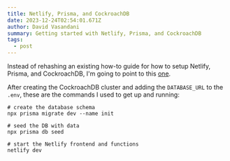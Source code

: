 ```yaml
---
title: Netlify, Prisma, and CockroachDB
date: 2023-12-24T02:54:01.671Z
author: David Vasandani
summary: Getting started with Netlify, Prisma, and CockroachDB
tags:
  - post
---
```

Instead of rehashing an existing how-to guide for how to setup Netlify, Prisma, and CockroachDB, I'm going to point to this [one](https://github.com/cockroachdb/cockroachdb-typescript).

After creating the CockroachDB cluster and adding the `DATABASE_URL` to the `.env`, these are the commands I used to get up and running:
```
# create the database schema
npx prisma migrate dev --name init

# seed the DB with data
npx prisma db seed

# start the Netlify frontend and functions
netlify dev
```
